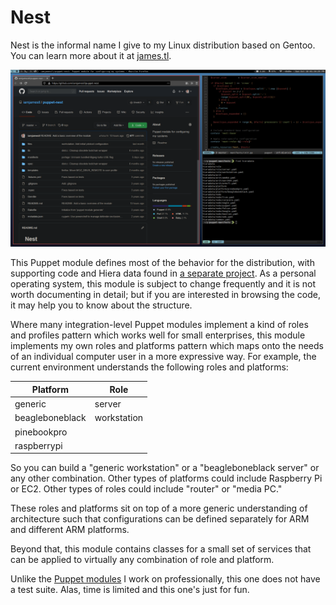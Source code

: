 # Nest

Nest is the informal name I give to my Linux distribution based on Gentoo.  You
can learn more about it at [james.tl](https://james.tl/projects/nest/).

![Nest Screenshot](.screenshot.png)

This Puppet module defines most of the behavior for the distribution, with
supporting code and Hiera data found in [a separate
project](https://github.com/iamjamestl/puppet-manifests).  As a
personal operating system, this module is subject to change frequently and it
is not worth documenting in detail; but if you are interested in browsing the
code, it may help you to know about the structure.

Where many integration-level Puppet modules implement a kind of roles and
profiles pattern which works well for small enterprises, this module implements
my own roles and platforms pattern which maps onto the needs of an individual
computer user in a more expressive way.  For example, the current environment
understands the following roles and platforms:

| Platform        | Role        |
|-----------------|-------------|
| generic         | server      |
| beagleboneblack | workstation |
| pinebookpro     |             |
| raspberrypi     |             |

So you can build a "generic workstation" or a "beagleboneblack server" or any
other combination.  Other types of platforms could include Raspberry Pi or EC2.
Other types of roles could include "router" or "media PC."

These roles and platforms sit on top of a more generic understanding of
architecture such that configurations can be defined separately for ARM and
different ARM platforms.

Beyond that, this module contains classes for a small set of services that can
be applied to virtually any combination of role and platform.

Unlike the [Puppet modules](https://james.tl/projects/puppet/) I work on
professionally, this one does not have a test suite.  Alas, time is limited and
this one's just for fun.

